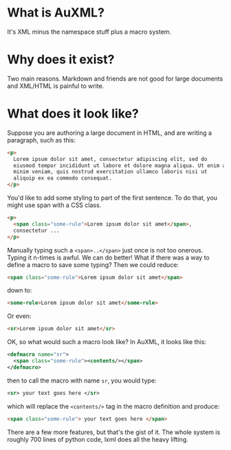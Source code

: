 
# What is AuXML?

It's XML minus the namespace stuff plus a macro system.

# Why does it exist?

Two main reasons. Markdown and friends are not good for large
documents and XML/HTML is painful to write. 

# What does it look like?

Suppose you are authoring a large document in HTML, and are
writing a paragraph, such as this:

```html
<p>
  Lorem ipsum dolor sit amet, consectetur adipiscing elit, sed do
  eiusmod tempor incididunt ut labore et dolore magna aliqua. Ut enim ad
  minim veniam, quis nostrud exercitation ullamco laboris nisi ut
  aliquip ex ea commodo consequat. 
</p>
```

You'd like to add some styling to part of the first sentence. To do
that, you might use span with a CSS class.

```html
<p>
  <span class="some-rule">Lorem ipsum dolor sit amet</span>,
  consectetur ...
</p>
```

Manually typing such a `<span>..</span>` just once is not too onerous. Typing it
n-times is awful. We can do better! What if there was a way to
define a macro to save some typing? Then we could reduce:

```html
<span class="some-rule">Lorem ipsum dolor sit amet</span>
```

down to:

```html
<some-rule>Lorem ipsum dolor sit amet</some-rule>
```

Or even:

```html
<sr>Lorem ipsum dolor sit amet</sr>
```

OK, so what would such a macro look like? In AuXML, it looks like this:

```xml
<defmacro name="sr">
  <span class="some-rule"><contents/></span>
</defmacro>
```

then to call the macro with name `sr`, you would type:

```xml
<sr> your text goes here </sr>
```

which will replace the `<contents/>` tag in the macro definition and
produce:

```html
<span class="some-rule"> your text goes here </span>
```

There are a few more features, but that's the gist of it.  The whole
system is roughly 700 lines of python code, lxml does all the heavy
lifting.

